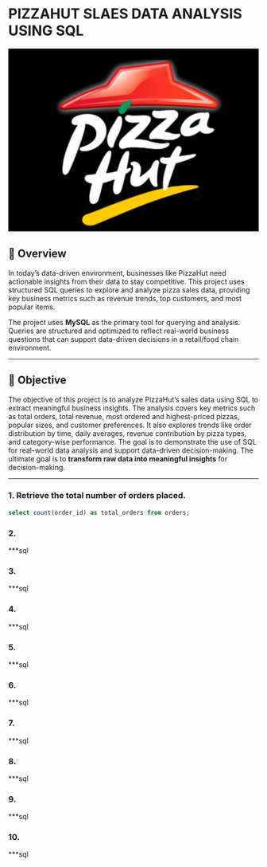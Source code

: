 # PIZZAHUT SLAES DATA ANALYSIS USING SQL
![Pizzahut logo](https://github.com/210himanshu/PIZZAHUT_SQL_PROJECT/blob/main/pizza%20hut%20logo.jpeg)
## 📌 Overview

In today’s data-driven environment, businesses like PizzaHut need actionable insights from their data to stay competitive. This project uses structured SQL queries to explore and analyze pizza sales data, providing key business metrics such as revenue trends, top customers, and most popular items.

The project uses **MySQL** as the primary tool for querying and analysis. Queries are structured and optimized to reflect real-world business questions that can support data-driven decisions in a retail/food chain environment.

---

## 🎯 Objective
The objective of this project is to analyze PizzaHut’s sales data using SQL to extract meaningful business insights. The analysis covers key metrics such as total orders, total revenue, most ordered and highest-priced pizzas, popular sizes, and customer preferences. It also explores trends like order distribution by time, daily averages, revenue contribution by pizza types, and category-wise performance. The goal is to demonstrate the use of SQL for real-world data analysis and support data-driven decision-making.
The ultimate goal is to **transform raw data into meaningful insights** for decision-making.

---

### 1. Retrieve the total number of orders placed.
```sql
select count(order_id) as total_orders from orders;
```
### 2. 
***sql 
### 3.
***sql 
### 4. 
***sql 
### 5.
***sql 
### 6.
***sql 
### 7.
***sql 
### 8.
***sql 
### 9. 
***sql 
### 10.
***sql 
